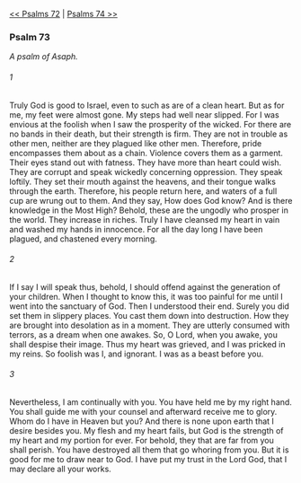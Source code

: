 [<< Psalms 72](Psalms%2072.md)  |  [Psalms 74 >>](Psalms%2074.md)

### Psalm 73

*A psalm of Asaph.*

###### 1
Truly God is good to Israel, even to such as are of a clean heart. But as for me, my feet were almost gone. My steps had well near slipped. For I was envious at the foolish when I saw the prosperity of the wicked. For there are no bands in their death, but their strength is firm. They are not in trouble as other men, neither are they plagued like other men. Therefore, pride encompasses them about as a chain. Violence covers them as a garment. Their eyes stand out with fatness. They have more than heart could wish. They are corrupt and speak wickedly concerning oppression. They speak loftily. They set their mouth against the heavens, and their tongue walks through the earth. Therefore, his people return here, and waters of a full cup are wrung out to them. And they say, How does God know? And is there knowledge in the Most High? Behold, these are the ungodly who prosper in the world. They increase in riches. Truly I have cleansed my heart in vain and washed my hands in innocence. For all the day long I have been plagued, and chastened every morning.

###### 2
If I say I will speak thus, behold, I should offend against the generation of your children. When I thought to know this, it was too painful for me until I went into the sanctuary of God. Then I understood their end. Surely you did set them in slippery places. You cast them down into destruction. How they are brought into desolation as in a moment. They are utterly consumed with terrors, as a dream when one awakes. So, O Lord, when you awake, you shall despise their image. Thus my heart was grieved, and I was pricked in my reins. So foolish was I, and ignorant. I was as a beast before you.

###### 3
Nevertheless, I am continually with you. You have held me by my right hand. You shall guide me with your counsel and afterward receive me to glory. Whom do I have in Heaven but you? And there is none upon earth that I desire besides you. My flesh and my heart fails, but God is the strength of my heart and my portion for ever. For behold, they that are far from you shall perish. You have destroyed all them that go whoring from you. But it is good for me to draw near to God. I have put my trust in the Lord God, that I may declare all your works.